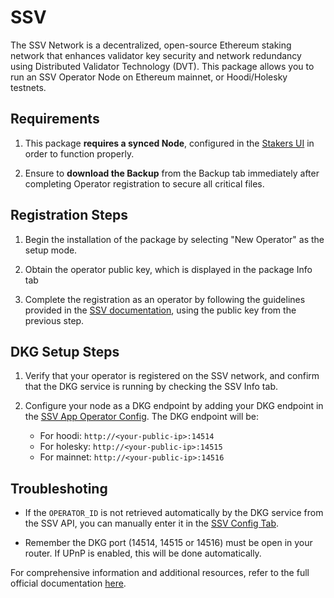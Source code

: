 # **SSV**

The SSV Network is a decentralized, open-source Ethereum staking network that enhances validator key security and network redundancy using Distributed Validator Technology (DVT). This package allows you to run an SSV Operator Node on Ethereum mainnet, or Hoodi/Holesky testnets.

## Requirements

1. This package **requires a synced Node**, configured in the [Stakers UI](http://my.dappnode/stakers/ethereum) in order to function properly.

2. Ensure to **download the Backup** from the Backup tab immediately after completing Operator registration to secure all critical files.

## Registration Steps

1. Begin the installation of the package by selecting "New Operator" as the setup mode.

2. Obtain the operator public key, which is displayed in the package Info tab

3. Complete the registration as an operator by following the guidelines provided in the [SSV documentation](https://docs.ssv.network/operator-user-guides/operator-management/registration), using the public key from the previous step.

## DKG Setup Steps

1. Verify that your operator is registered on the SSV network, and confirm that the DKG service is running by checking the SSV Info tab.

2. Configure your node as a DKG endpoint by adding your DKG endpoint in the [SSV App Operator Config](https://app.ssv.network/my-account/operator/edit-metadata). The DKG endpoint will be:
    - For hoodi: `http://<your-public-ip>:14514`
    - For holesky: `http://<your-public-ip>:14515`
    - For mainnet: `http://<your-public-ip>:14516`

## Troubleshoting

- If the `OPERATOR_ID` is not retrieved automatically by the DKG service from the SSV API, you can manually enter it in the [SSV Config Tab](http://my.dappnode/packages/my/ssv.dnp.dappnode.eth/config).

- Remember the DKG port (14514, 14515 or 14516) must be open in your router. If UPnP is enabled, this will be done automatically.

For comprehensive information and additional resources, refer to the full official documentation [here](https://docs.ssv.network/learn/introduction).
